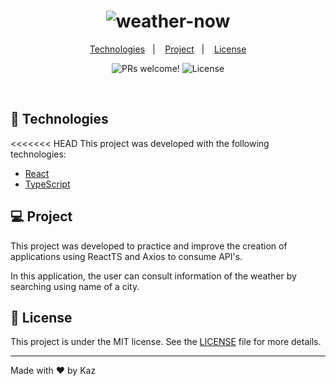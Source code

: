 <h1 align="center">
    <img alt="weather-now" title="weather Now"/>
</h1>

<p align="center">
  <a href="#-Technologies">Technologies</a>&nbsp;&nbsp;&nbsp;|&nbsp;&nbsp;&nbsp;
  <a href="#-Project">Project</a>&nbsp;&nbsp;&nbsp;|&nbsp;&nbsp;&nbsp;
  <a href="#memo-License">License</a>
</p>

<p align="center">
 <img src="https://img.shields.io/static/v1?label=PRs&message=welcome&color=15C3D6&labelColor=000000" alt="PRs welcome!"/>
  <img alt="License" src="https://img.shields.io/static/v1?label=license&message=MIT&color=15C3D6&labelColor=000000">
</p>

<br>

## 🚀 Technologies

<<<<<<< HEAD
This project was developed with the following technologies:

- [React](https://reactjs.org)
- [TypeScript](https://www.typescriptlang.org/)

## 💻 Project

This project was developed to practice and improve the creation of applications using ReactTS and Axios to consume API's.

In this application, the user can consult information of the weather by searching using name of a city.

## :memo: License

This project is under the MIT license. See the [LICENSE](LICENSE.md) file for more details.

---

Made with ♥ by Kaz